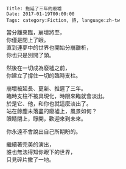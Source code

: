     Title: 拖延了三年的廢墟
    Date: 2017-01-19T00:00:00
    Tags: category:Fiction, 詩, language:zh-tw

當分離來臨，崩壞將至，<br>
你僅是閉上了眼。<br>
直到連夢中的世界也開始分崩離析，<br>
你也只是別開了頭。<br>

然後在一切成為廢墟之前，<br>
你建立了撐住一切的臨時支柱。<br>

崩壞被延長、更新、推遲了三年。<br>
臨時支柱不被具現化，時限來臨就會淡出。<br>
於是它、他，和你也就這麼淡出了。<br>
站在餘塵未落盡的廢墟上，風景如何？<br>
眼睛閉上，睜開，歡迎來到未來。<br>

你永遠不會說出自己所期盼的。<br>

繼續著完美的演出，<br>
誰也無法得知你眼下的世界，<br>
只見碎片撒了一地。

